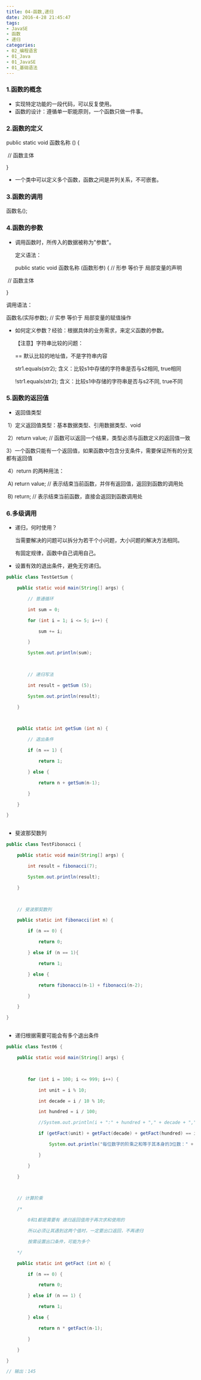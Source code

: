```yaml
---
title: 04-函数,递归
date: 2016-4-28 21:45:47
tags:
- JavaSE
- 函数
- 递归
categories: 
- 02_编程语言
- 01_Java
- 01_JavaSE
- 01_基础语法
---
```


### 1.函数的概念

- 实现特定功能的一段代码，可以反复使用。
- 函数的设计：遵循单一职能原则，一个函数只做一件事。



### 2.函数的定义

  public static void 函数名称 () {

​     // 函数主体

   }

- 一个类中可以定义多个函数，函数之间是并列关系，不可嵌套。



### 3.函数的调用

  函数名();



### 4.函数的参数

- 调用函数时，所传入的数据被称为"参数"。

  定义语法：

  public static void 函数名称 (函数形参) { // 形参 等价于 局部变量的声明

​     // 函数主体

   }

  调用语法：

  函数名(实际参数); // 实参 等价于 局部变量的赋值操作



- 如何定义参数？经验：根据具体的业务需求，来定义函数的参数。



  【注意】字符串比较的问题：

  == 默认比较的地址值，不是字符串内容

  str1.equals(str2); 含义：比较s1中存储的字符串是否与s2相同, true相同

  !str1.equals(str2); 含义：比较s1中存储的字符串是否与s2不同, true不同



### 5.函数的返回值

- 返回值类型

​     1）定义返回值类型：基本数据类型、引用数据类型、void

​     2）return value; // 函数可以返回一个结果，类型必须与函数定义的返回值一致

​     3）一个函数只能有一个返回值，如果函数中包含分支条件，需要保证所有的分支都有返回值

​     4）return 的两种用法：

​       A) return value; // 表示结束当前函数，并伴有返回值，返回到函数的调用处

​       B) return; // 表示结束当前函数，直接会返回到函数调用处



### 6.多级调用

- 递归，何时使用？

  当需要解决的问题可以拆分为若干个小问题，大小问题的解决方法相同。

  有固定规律，函数中自己调用自己。

- 设置有效的退出条件，避免无穷递归。

```java
public class TestGetSum {

    public static void main(String[] args) {

        // 普通循环

        int sum = 0;

        for (int i = 1; i <= 5; i++) {

            sum += i;

        }

        System.out.println(sum);

        

        // 递归写法

        int result = getSum (5);

        System.out.println(result);

    }

    

    public static int getSum (int n) {

        // 退出条件

        if (n == 1) {

            return 1;

        } else {

            return n + getSum(n-1);

        }

    }

}
```

![点击并拖拽以移动](data:image/gif;base64,R0lGODlhAQABAPABAP///wAAACH5BAEKAAAALAAAAAABAAEAAAICRAEAOw==)



- 斐波那契数列

```java
public class TestFibonacci {

    public static void main(String[] args) {

        int result = fibonacci(7);

        System.out.println(result);

    }

    

    // 斐波那契数列

    public static int fibonacci(int n) {

        if (n == 0) {

            return 0;

        } else if (n == 1){

            return 1;

        } else {

            return fibonacci(n-1) + fibonacci(n-2);

        }

    }

}
```

![点击并拖拽以移动](data:image/gif;base64,R0lGODlhAQABAPABAP///wAAACH5BAEKAAAALAAAAAABAAEAAAICRAEAOw==)



- 递归根据需要可能会有多个退出条件

```java
public class Test06 {

    public static void main(String[] args) {

        

        for (int i = 100; i <= 999; i++) {

            int unit = i % 10;

            int decade = i / 10 % 10;

            int hundred = i / 100;

            //System.out.println(i + ":" + hundred + "," + decade + "," + unit);

            if (getFact(unit) + getFact(decade) + getFact(hundred) == i) {

                System.out.println("每位数字的阶乘之和等于其本身的3位数：" + i);

            }

        }

    }

    

    // 计算阶乘

    /*

        0和1都是需要有 递归返回值用于再次求和使用的

        所以必须让其遇到这两个值时，一定要出口返回，不再递归

        按需设置出口条件，可能为多个

    */

    public static int getFact (int n) {

        if (n == 0) {

            return 0;

        } else if (n == 1) {

            return 1;

        } else {

            return n * getFact(n-1);

        }

    }

}

// 输出：145
```

![点击并拖拽以移动](data:image/gif;base64,R0lGODlhAQABAPABAP///wAAACH5BAEKAAAALAAAAAABAAEAAAICRAEAOw==)